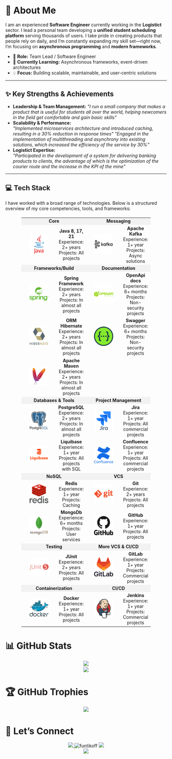 # 💫 About Me
I am an experienced **Software Engineer** currently working in the **Logistict** sector. I lead a personal team developing a **unified student scheduling platform** serving thousands of users. I take pride in creating products that people rely on daily, and I’m constantly expanding my skill set—right now, I’m focusing on **asynchronous programming** and **modern frameworks**.
- 💼 **Role:** Team Lead / Software Engineer  
- 🌱 **Currently Learning:** Asynchronous frameworks, event-driven architectures  
- 💡 **Focus:** Building scalable, maintainable, and user-centric solutions  
---
## ✨ Key Strengths & Achievements
- **Leadership & Team Management:** 
   *"I run a small company that makes a product that is useful for students all over the world, helping newcomers in the field get comfortable and gain basic skills"*
- **Scalability & Performance:**  
  *"Implemented microservices architecture and introduced caching, resulting in a 30% reduction in response times"*
  *"Engaged in the implementation of multithreading and asynchrony into existing solutions, which increased the efficiency of the service by 30%"*
- **Logistict Expertise:**  
  *"Participated in the development of a system for delivering banking products to clients, the advantage of which is the optimization of the courier route and the increase in the KPI of the mine"*
---
## 💻 Tech Stack
I have worked with a broad range of technologies. Below is a structured overview of my core competencies, tools, and frameworks:
<div align="center" style="margin: 20px 0;">
  <table style="border-collapse: collapse; width: 80%; max-width: 1200px;">
    <tr>
      <td colspan="2" style="text-align: center; font-weight: bold; background-color: #f2f2f2;">Core</td>
      <td colspan="2" style="text-align: center; font-weight: bold; background-color: #f2f2f2;">Messaging</td>
    </tr>
    <tr style="vertical-align: middle;">
      <!-- Core (Left) -->
      <td style="border: none; text-align: center; vertical-align: middle; width: 100px;">
        <img src="https://github.com/devicons/devicon/blob/master/icons/java/java-original-wordmark.svg" alt="Java" width="60">
      </td>
      <td style="border: none; vertical-align: middle; text-align: center;">
        <strong>Java 8, 17, 21</strong><br/>
        Experience: 2+ years<br/>
        Projects: All projects
      </td>
      <!-- Messaging (Right) -->
      <td style="border: none; text-align: center; vertical-align: middle; width: 100px;">
        <img src="https://github.com/devicons/devicon/blob/master/icons/apachekafka/apachekafka-original-wordmark.svg" alt="Kafka" width="60">
      </td>
      <td style="border: none; vertical-align: middle; text-align: center;">
        <strong>Apache Kafka</strong><br/>
        Experience: 1+ year<br/>
        Projects: Async solutions
      </td>
    </tr>
    <tr>
      <td colspan="2" style="text-align: center; font-weight: bold; background-color: #f2f2f2;">Frameworks/Build</td>
      <td colspan="2" style="text-align: center; font-weight: bold; background-color: #f2f2f2;">Documentation</td>
    </tr>
    <tr style="vertical-align: middle;">
      <!-- Frameworks/Build (Left) -->
      <td style="border: none; text-align: center; vertical-align: middle;">
        <img src="https://github.com/devicons/devicon/blob/master/icons/spring/spring-original-wordmark.svg" alt="Spring" width="60">
      </td>
      <td style="border: none; vertical-align: middle; text-align: center;">
        <strong>Spring Framework</strong><br/>
        Experience: 2+ years<br/>
        Projects: In almost all projects
      </td>
      <!-- Documentation (Right) -->
      <td style="border: none; text-align: center; vertical-align: middle;">
        <img src="https://github.com/devicons/devicon/blob/master/icons/openapi/openapi-plain-wordmark.svg" alt="OpenApi" width="60">
      </td>
      <td style="border: none; vertical-align: middle; text-align: center;">
        <strong>OpenApi docs</strong><br/>
        Experience: 6+ months<br/>
        Projects: Non-security projects
      </td>
    </tr>
    <tr style="vertical-align: middle;">
      <!-- Frameworks/Build (Left) -->
      <td style="border: none; text-align: center; vertical-align: middle;">
        <img src="https://github.com/devicons/devicon/blob/master/icons/hibernate/hibernate-original-wordmark.svg" alt="Hibernate" width="60">
      </td>
      <td style="border: none; vertical-align: middle; text-align: center;">
        <strong>ORM Hibernate</strong><br/>
        Experience: 2+ years<br/>
        Projects: In almost all projects
      </td>
      <!-- Documentation (Right) -->
      <td style="border: none; text-align: center; vertical-align: middle;">
        <img src="https://github.com/devicons/devicon/blob/master/icons/swagger/swagger-original.svg" alt="Swagger" width="60">
      </td>
      <td style="border: none; vertical-align: middle; text-align: center;">
        <strong>Swagger</strong><br/>
        Experience: 6+ months<br/>
        Projects: Non-security projects
      </td>
    </tr>
    <tr style="vertical-align: middle;">
      <!-- Frameworks/Build (Left) -->
      <td style="border: none; text-align: center; vertical-align: middle;">
        <img src="https://github.com/devicons/devicon/blob/master/icons/maven/maven-original.svg" alt="Maven" width="60">
      </td>
      <td style="border: none; vertical-align: middle; text-align: center;">
        <strong>Apache Maven</strong><br/>
        Experience: 2+ years<br/>
        Projects: In almost all projects
      </td>
      <!-- Placeholder (Right) -->
      <td style="border: none;"></td>
      <td style="border: none;"></td>
    </tr>
    <tr>
      <td colspan="2" style="text-align: center; font-weight: bold; background-color: #f2f2f2;">Databases & Tools</td>
      <td colspan="2" style="text-align: center; font-weight: bold; background-color: #f2f2f2;">Project Management</td>
    </tr>
    <tr style="vertical-align: middle;">
      <!-- Databases & Tools (Left) -->
      <td style="border: none; text-align: center; vertical-align: middle;">
        <img src="https://github.com/devicons/devicon/blob/master/icons/postgresql/postgresql-original-wordmark.svg" alt="Postgres" width="60">
      </td>
      <td style="border: none; vertical-align: middle; text-align: center;">
        <strong>PostgreSQL</strong><br/>
        Experience: 2+ years<br/>
        Projects: In almost all projects
      </td>
      <!-- Project Management (Right) -->
      <td style="border: none; text-align: center; vertical-align: middle;">
        <img src="https://github.com/devicons/devicon/blob/master/icons/jira/jira-original-wordmark.svg" alt="Jira" width="60">
      </td>
      <td style="border: none; vertical-align: middle; text-align: center;">
        <strong>Jira</strong><br/>
        Experience: 1+ year<br/>
        Projects: All commercial projects
      </td>
    </tr>
    <tr style="vertical-align: middle;">
      <!-- Databases & Tools (Left) -->
      <td style="border: none; text-align: center; vertical-align: middle;">
        <img src="https://github.com/devicons/devicon/blob/master/icons/liquibase/liquibase-original-wordmark.svg" alt="Liquibase" width="60">
      </td>
      <td style="border: none; vertical-align: middle; text-align: center;">
        <strong>Liquibase</strong><br/>
        Experience: 1+ year<br/>
        Projects: All projects with SQL
      </td>
      <!-- Project Management (Right) -->
      <td style="border: none; text-align: center; vertical-align: middle;">
        <img src="https://github.com/devicons/devicon/blob/master/icons/confluence/confluence-plain-wordmark.svg" alt="Confluence" width="60">
      </td>
      <td style="border: none; vertical-align: middle; text-align: center;">
        <strong>Confluence</strong><br/>
        Experience: 1+ year<br/>
        Projects: All commercial projects
      </td>
    </tr>
    <tr>
      <td colspan="2" style="text-align: center; font-weight: bold; background-color: #f2f2f2;">NoSQL</td>
      <td colspan="2" style="text-align: center; font-weight: bold; background-color: #f2f2f2;">VCS</td>
    </tr>
    <tr style="vertical-align: middle;">
      <!-- NoSQL (Left) -->
      <td style="border: none; text-align: center; vertical-align: middle;">
        <img src="https://github.com/devicons/devicon/blob/master/icons/redis/redis-original-wordmark.svg" alt="Redis" width="60">
      </td>
      <td style="border: none; vertical-align: middle; text-align: center;">
        <strong>Redis</strong><br/>
        Experience: 1+ year<br/>
        Projects: Caching
      </td>
      <!-- VCS (Right) -->
      <td style="border: none; text-align: center; vertical-align: middle;">
        <img src="https://github.com/devicons/devicon/blob/master/icons/git/git-plain-wordmark.svg" alt="Git" width="60">
      </td>
      <td style="border: none; vertical-align: middle; text-align: center;">
        <strong>Git</strong><br/>
        Experience: 2+ years<br/>
        Projects: All projects
      </td>
    </tr>
    <tr style="vertical-align: middle;">
      <!-- NoSQL (Left) -->
      <td style="border: none; text-align: center; vertical-align: middle;">
        <img src="https://github.com/devicons/devicon/blob/master/icons/mongodb/mongodb-original-wordmark.svg" alt="Mongo" width="60">
      </td>
      <td style="border: none; vertical-align: middle; text-align: center;">
        <strong>MongoDb</strong><br/>
        Experience: 6+ months<br/>
        Projects: User services
      </td>
      <!-- VCS (Right) -->
      <td style="border: none; text-align: center; vertical-align: middle;">
        <img src="https://github.com/devicons/devicon/blob/master/icons/github/github-original-wordmark.svg" alt="GitHub" width="60">
      </td>
      <td style="border: none; vertical-align: middle; text-align: center;">
        <strong>GitHub</strong><br/>
        Experience: 1+ year<br/>
        Projects: All projects
      </td>
    </tr>
    <tr>
      <td colspan="2" style="text-align: center; font-weight: bold; background-color: #f2f2f2;">Testing</td>
      <td colspan="2" style="text-align: center; font-weight: bold; background-color: #f2f2f2;">More VCS & CI/CD</td>
    </tr>
    <tr style="vertical-align: middle;">
      <!-- Testing (Left) -->
      <td style="border: none; text-align: center; vertical-align: middle;">
        <img src="https://github.com/devicons/devicon/blob/master/icons/junit/junit-plain-wordmark.svg" alt="JUnit" width="60">
      </td>
      <td style="border: none; vertical-align: middle; text-align: center;">
        <strong>JUnit</strong><br/>
        Experience: 2+ years<br/>
        Projects: All projects
      </td>
      <!-- More VCS & CI/CD (Right) -->
      <td style="border: none; text-align: center; vertical-align: middle;">
        <img src="https://github.com/devicons/devicon/blob/master/icons/gitlab/gitlab-original-wordmark.svg" alt="GitLab" width="60">
      </td>
      <td style="border: none; vertical-align: middle; text-align: center;">
        <strong>GitLab</strong><br/>
        Experience: 1+ year<br/>
        Projects: Commercial projects
      </td>
    </tr>
    <tr>
      <td colspan="2" style="text-align: center; font-weight: bold; background-color: #f2f2f2;">Containerization</td>
      <td colspan="2" style="text-align: center; font-weight: bold; background-color: #f2f2f2;">CI/CD</td>
    </tr>
    <tr style="vertical-align: middle;">
      <!-- Containerization (Left) -->
      <td style="border: none; text-align: center; vertical-align: middle;">
        <img src="https://github.com/devicons/devicon/blob/master/icons/docker/docker-original-wordmark.svg" alt="Docker" width="60">
      </td>
      <td style="border: none; vertical-align: middle; text-align: center;">
        <strong>Docker</strong><br/>
        Experience: 1+ year<br/>
        Projects: All projects
      </td>
      <!-- CI/CD (Right) -->
      <td style="border: none; text-align: center; vertical-align: middle;">
        <img src="https://github.com/devicons/devicon/blob/master/icons/jenkins/jenkins-original.svg" alt="Jenkins" width="60">
      </td>
      <td style="border: none; vertical-align: middle; text-align: center;">
        <strong>Jenkins</strong><br/>
        Experience: 1+ year<br/>
        Projects: Commercial projects
      </td>
    </tr>
  </table>
</div>

<h1> 📊 GitHub Stats </h1>
<div align="center">
  <img src="https://github-readme-streak-stats.herokuapp.com/?user=Funt1koff&theme=dracula&hide_border=true"/><br>
  <img src="https://github-readme-stats.vercel.app/api/top-langs/?username=Funt1koff&theme=dracula&hide_border=true&include_all_commits=true&count_private=true&layout=compact"/>
</div>

<h1>🏆 GitHub Trophies</h1>
<div align="center">
  <img src="https://github-trophies.vercel.app/?username=Funt1koff&theme=radical&no-frame=false&no-bg=false&margin-w=4"/>
</div>

<h1>🤝 Let’s Connect</h1>
<div align="center">
  <a href="https://t.me/funtik0ff">
    <img src="https://img.shields.io/badge/Telegram-badge?style=flat&logo=telegram&logoSize=auto&color=ffffff&link=t.me%2Ffuntik0ff"/>
  </a>
  <a>
    <img src="https://img.shields.io/badge/Discord-badge?logo=Discord&logoSize=auto&color=ffffff&link=t.me%2Ffuntik0ff" title=funtikoff>
  </a>
    <a href="mailto:sfuntikoff@gmail.com">
    <img src="https://img.shields.io/badge/Email-badge?logo=gmail&logoSize=auto&color=ffffff&link=t.me%2Ffuntik0ff"/>
  </a>
</div>

<div align="center">
<img src=https://visitcount.itsvg.in/api?id=Funt1koff&icon=1&color=2/>
</div>
